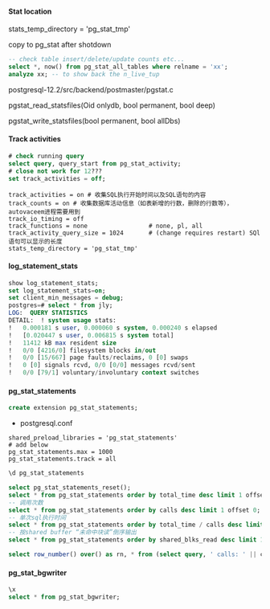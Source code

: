 

#### Stat location

stats_temp_directory = 'pg_stat_tmp'

copy to pg_stat after shotdown

```sql
-- check table insert/delete/update counts etc...
select *, now() from pg_stat_all_tables where relname = 'xx';
analyze xx; -- to show back the n_live_tup
```

postgresql-12.2/src/backend/postmaster/pgstat.c

pgstat_read_statsfiles(Oid onlydb, bool permanent, bool deep)

pgstat_write_statsfiles(bool permanent, bool allDbs)

#### Track activities

```sql
# check running query
select query, query_start from pg_stat_activity;
# close not work for 12???
set track_activities = off;
```

```properties
track_activities = on # 收集SQL执行开始时间以及SQL语句的内容
track_counts = on # 收集数据库活动信息（如表新增的行数，删除的行数等）， autovaceem进程需要用到
track_io_timing = off
track_functions = none                 # none, pl, all
track_activity_query_size = 1024       # (change requires restart) SQl语句可以显示的长度
stats_temp_directory = 'pg_stat_tmp'
```

#### log_statement_stats

```sql
show log_statement_stats;
set log_statement_stats=on;
set client_min_messages = debug;
postgres=# select * from jly;
LOG:  QUERY STATISTICS
DETAIL:  ! system usage stats:
!	0.000181 s user, 0.000060 s system, 0.000240 s elapsed
!	[0.020447 s user, 0.006815 s system total]
!	11412 kB max resident size
!	0/0 [4216/0] filesystem blocks in/out
!	0/0 [15/667] page faults/reclaims, 0 [0] swaps
!	0 [0] signals rcvd, 0/0 [0/0] messages rcvd/sent
!	0/0 [79/1] voluntary/involuntary context switches
```

#### pg_stat_statements

```sql
create extension pg_stat_statements;
```

- postgresql.conf

```properties
shared_preload_libraries = 'pg_stat_statements'
# add below
pg_stat_statements.max = 1000
pg_stat_statements.track = all
```

```sql
\d pg_stat_statements 

select pg_stat_statements_reset();
select * from pg_stat_statements order by total_time desc limit 1 offset 0;
-- 调用次数
select * from pg_stat_statements order by calls desc limit 1 offset 0;
-- 单次sql执行时间
select * from pg_stat_statements order by total_time / calls desc limit 1 offset 0;
-- 按shared buffer “未命中块读”倒序输出
select * from pg_stat_statements order by shared_blks_read desc limit 1 offset 0;

select row_number() over() as rn, * from (select query, ' calls: ' || calls || ' total_time_ms:' || round(total_time::numeric, 2) ||' avg_time_ms:'||round((total_time::numeric/calls),2) as stats from pg_stat_statements order by total_time desc limit 20) t;
```

#### pg_stat_bgwriter

```sql
\x
select * from pg_stat_bgwriter;
```

